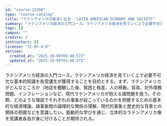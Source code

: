 ```yaml
---
id: "course:22360"
type: "course-catalog"
title: "ラテンアメリカの経済と社会 ／LATIN AMERICAN ECONOMY AND SOCIETY"
summary: "ラテンアメリカ経済の入門コース。ラテンアメリカ経済を見ていく上で必要不可欠な基本的知識を各受講生が獲得することを目的とする。まず、ラテンアメリカがどんなところか（地誌を概観した後、貧困と格差、人の移動、貿易、対外債務問題、インフレーションな…"
tags: []
campus: ""
credits: 2
instructors: []
license: "CC-BY-4.0"
version:
  created_at: "2025-10-09T03:48:57Z"
  updated_at: "2025-10-09T03:48:57Z"
---
```

ラテンアメリカ経済の入門コース。ラテンアメリカ経済を見ていく上で必要不可欠な基本的知識を各受講生が獲得することを目的とする。まず、ラテンアメリカがどんなところか（地誌を概観した後、貧困と格差、人の移動、貿易、対外債務問題、インフレーションなど、現代ラテンアメリカが抱える諸問題を扱う。その際、どのような理屈でそれぞれの事象が起こっているのかを把握するための基本的な経済理論、諸事象間の論理的な関係の理解、現代的事象と歴史的な背景との関係の把握などを意識したい。能動的な学びを通じ、立体的なラテンアメリカ像を受講者各自が身に付けることが期待される。
